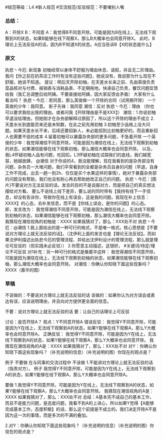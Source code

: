 #规范等级：L4
#新人规范 
#交流规范/反驳规范：不要堵别人嘴 
### 总结：
A：开除X
B：不同意
A：我觉得B不同意开除，可能是因为B在线上，无法线下观察到X的状态，如果B能够在线下观察X，那么B大概率也会同意开除X。
此时，B理论上无法反驳A的话，因为B不知道X的状态。A应当告诉B【X的状态是什么】
### 原文
执悲丶今厄: 新现象
初柚经常以身体不舒服为理由休息、请假，并且无二阶理由。我问【你之前在奶茶店工作时有没有这些问题】，她说没有，我说那为什么现在不舒服，她说不知道。
提议：明后天开除初柚，在天差水长来之前、先由英俊负责菜品核对与付费、报销表与消耗品表、不定期拖地。快递自己负责，餐饮问题反馈给我（我汇总调整后给阿姨。不要直接给阿姨，因大家反馈会矛盾）
大家有什么看法吗？
执悲丶今厄：若同意，那么英俊做一个开除的合同（试用期开除）
一个英俊的少年：我同意。
影子先锋：我同意
潮信：反对
执悲丶今厄：理由
（你也可以要求我给出我的理由。或者问我【开除理由是不是XXX】）
潮信：1.你说初柚早退没给理由，但她刚才在杂务部解释过原因了，所以这个开除的理由不成立
2.天差水长到底能否来还是未知数，在此之前先用初柚
3.初柚至少品格上没大问题。如果天差水长不来，后续还要招新人，未必能招到比初柚更好的。而且重新招人也需要不低的成本
4.留着初柚可以暴露杂务部的更多问题，不急着开除
一个英俊的少年：我觉得潮信不同意开除，可能是因为潮信在线上，无法线下观察到初柚的状态，如果潮信能够在线下观察初柚，那么潮信大概率也会同意开除。
以及，我L4怀疑初柚人品有问题，吃回扣。L3怀疑初柚在试探我们的底线，我们越宽容，她越放肆。
@潮信 对于你说的4，我没能理解，现在我看到的是杂务部没有问题，杂务员一大堆问题，我们平常看到的全都是杂务员自身的问题（早退，自身工作不完成，出去一趟一到2h、仅仅是买个水果这样的事情），她对于暴露杂务部的问题没有帮助，我们也没有耐心再去帮助她改正自己的问题。
执悲丶今厄：[图片]不要说对方无法反驳的话。发言的目的不是说服对方，而是把自己的真实想法摆给对方看。
要么不说线上线下差异，要么说的同时带有【我持有线下一手信息，却没有告诉你，导致你在线上有误会，这是我的问题。我现在补上信息：XXXX】的心态，去补发信息，而不是【你线上误会，是你的问题】的心态。
即，发言改为：
我觉得潮信不同意开除，可能是因为潮信在线上，无法线下观察到初柚的状态，如果潮信能够在线下观察初柚，那么潮信大概率也会同意开除。
我猜现在潮信视角的初柚是：XXXX
如果我猜对了，那么：XXX处不对
执悲丶今厄：@潮信
1.我上面给出的是一种可行的格式，不是唯一格式。核心思想是【不要说对方理论上就无法反驳的话】。（沈伊利上面的发言也是【理论无法反驳】。而如果沈伊利描述出执悲今厄的管理流程、并给出沈伊利设计的管理流程，那么就是理论可反驳的（但实践未必反驳））
2.你愿意主动描述，这很好。
#关键词/待定/理论不可反驳
对1补充：另一种可行的格式是像嘉华这样：
我觉得潮信不同意开除，可能是因为潮信在线上，无法线下观察到初柚的状态，如果潮信能够在线下观察初柚，那么潮信大概率也会同意开除。
对潮信：你确认你知晓下面这些现象吗？XXXX（嘉华的图）

### 草稿
不该做的：不要说对方理论上就无法反驳的话
该做的：如果你认为对方误会或表达有误，应该说明理由，并且向对方提供更全面的信息。

不要：说对方理论上就无法反驳的话
要：让自己的话理论上可反驳

讨论：是否开除A？
观点：Y不同意开除A
错误反驳：
我觉得Y不同意开除，可能是因为Y在线上，无法线下观察到A的状态，如果Y能够在线下观察A，那么Y大概率也会同意开除A。
正确反驳：
我觉得Y不同意开除，可能是因为Y在线上，无法线下观察到A的状态，如果Y能够在线下观察A，那么Y大概率也会同意开除。
我猜现在潮信视角的A是：XXXX
如果我猜对了，那么：XXX处不对
对Y：你确认你知晓下面这些现象吗？（补充说明的信息）（补充说明的图）你现在的观点是？

例子
不要做
在与同事的交流过程中
不该做
1.不能讲对方理论上就无法反驳的话（指责对方）。
例子
我觉得Y不同意开除，可能是因为Y在线上，无法线下观察到A的状态，如果Y能够在线下观察A，那么Y大概率也会同意开除A。

要做
1.我觉得Y不同意开除，可能是因为Y在线上，无法线下观察到A的状态，如果Y能够在线下观察A，那么Y大概率也会同意开除。
我猜现在潮信视角的A是：XXXX
如果我猜对了，那么：XXX处不对
总结：A基本完不成自己的基本工作，而且不是能力问题，是态度问题，我看不到A的上进心，所以如果Y觉得【A能够完成基本工作，态度积极】的话，那么这个前提是不成立的。我们决定开除A不是因为这一次的事情，而是多次的不满的叠加。

2.对Y：你确认你知晓下面这些现象吗？（补充说明的信息）（补充说明的图）你现在的观点是？